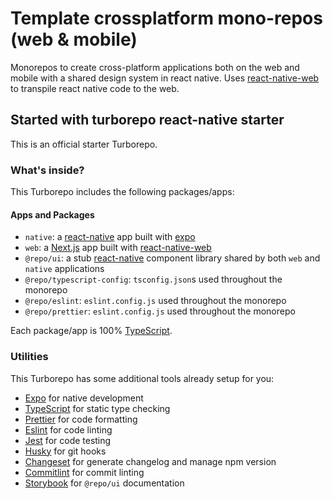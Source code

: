 # Template crossplatform mono-repos (web & mobile)

Monorepos to create cross-platform applications both on the web and mobile with a shared design system in react native.
Uses [react-native-web](https://necolas.github.io/react-native-web/) to transpile react native code to the web.

## Started with turborepo react-native starter

This is an official starter Turborepo.

### What's inside?

This Turborepo includes the following packages/apps:

#### Apps and Packages

- `native`: a [react-native](https://reactnative.dev/) app built with [expo](https://docs.expo.dev/)
- `web`: a [Next.js](https://nextjs.org/) app built with [react-native-web](https://necolas.github.io/react-native-web/)
- `@repo/ui`: a stub [react-native](https://reactnative.dev/) component library shared by both `web` and `native` applications
- `@repo/typescript-config`: `tsconfig.json`s used throughout the monorepo
- `@repo/eslint`: `eslint.config.js` used throughout the monorepo
- `@repo/prettier`: `eslint.config.js` used throughout the monorepo

Each package/app is 100% [TypeScript](https://www.typescriptlang.org/).

### Utilities

This Turborepo has some additional tools already setup for you:

- [Expo](https://docs.expo.dev/) for native development
- [TypeScript](https://www.typescriptlang.org/) for static type checking
- [Prettier](https://prettier.io) for code formatting
- [Eslint](https://eslint.org/) for code linting
- [Jest](https://jestjs.io/) for code testing
- [Husky](https://typicode.github.io/husky/) for git hooks
- [Changeset](https://github.com/changesets/changesets) for generate changelog and manage npm version
- [Commitlint](https://commitlint.js.org/) for commit linting
- [Storybook](https://storybook.js.org/) for `@repo/ui` documentation

